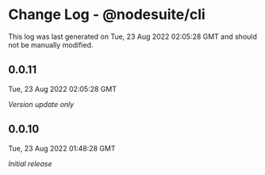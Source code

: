 # Change Log - @nodesuite/cli

This log was last generated on Tue, 23 Aug 2022 02:05:28 GMT and should not be manually modified.

## 0.0.11
Tue, 23 Aug 2022 02:05:28 GMT

_Version update only_

## 0.0.10
Tue, 23 Aug 2022 01:48:28 GMT

_Initial release_

